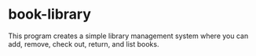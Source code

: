 # book-library
This program creates a simple library management system where you can add, remove, check out, return, and list books.
